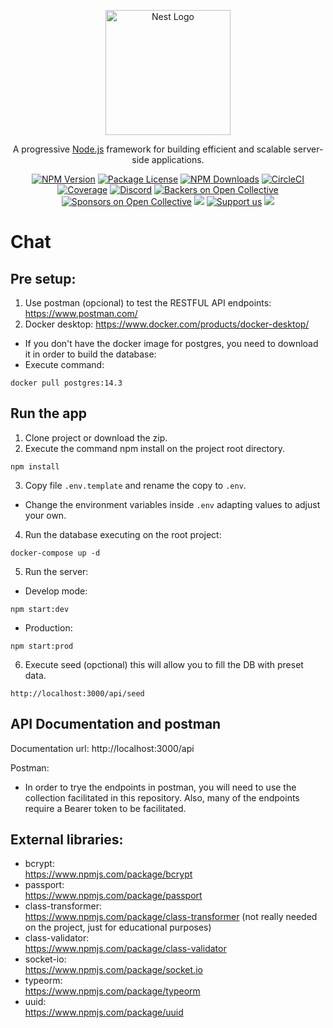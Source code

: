 <p align="center">
  <a href="http://nestjs.com/" target="blank"><img src="https://nestjs.com/img/logo-small.svg" width="200" alt="Nest Logo" /></a>
</p>

[circleci-image]: https://img.shields.io/circleci/build/github/nestjs/nest/master?token=abc123def456
[circleci-url]: https://circleci.com/gh/nestjs/nest

  <p align="center">A progressive <a href="http://nodejs.org" target="_blank">Node.js</a> framework for building efficient and scalable server-side applications.</p>
    <p align="center">
<a href="https://www.npmjs.com/~nestjscore" target="_blank"><img src="https://img.shields.io/npm/v/@nestjs/core.svg" alt="NPM Version" /></a>
<a href="https://www.npmjs.com/~nestjscore" target="_blank"><img src="https://img.shields.io/npm/l/@nestjs/core.svg" alt="Package License" /></a>
<a href="https://www.npmjs.com/~nestjscore" target="_blank"><img src="https://img.shields.io/npm/dm/@nestjs/common.svg" alt="NPM Downloads" /></a>
<a href="https://circleci.com/gh/nestjs/nest" target="_blank"><img src="https://img.shields.io/circleci/build/github/nestjs/nest/master" alt="CircleCI" /></a>
<a href="https://coveralls.io/github/nestjs/nest?branch=master" target="_blank"><img src="https://coveralls.io/repos/github/nestjs/nest/badge.svg?branch=master#9" alt="Coverage" /></a>
<a href="https://discord.gg/G7Qnnhy" target="_blank"><img src="https://img.shields.io/badge/discord-online-brightgreen.svg" alt="Discord"/></a>
<a href="https://opencollective.com/nest#backer" target="_blank"><img src="https://opencollective.com/nest/backers/badge.svg" alt="Backers on Open Collective" /></a>
<a href="https://opencollective.com/nest#sponsor" target="_blank"><img src="https://opencollective.com/nest/sponsors/badge.svg" alt="Sponsors on Open Collective" /></a>
  <a href="https://paypal.me/kamilmysliwiec" target="_blank"><img src="https://img.shields.io/badge/Donate-PayPal-ff3f59.svg"/></a>
    <a href="https://opencollective.com/nest#sponsor"  target="_blank"><img src="https://img.shields.io/badge/Support%20us-Open%20Collective-41B883.svg" alt="Support us"></a>
  <a href="https://twitter.com/nestframework" target="_blank"><img src="https://img.shields.io/twitter/follow/nestframework.svg?style=social&label=Follow"></a>
</p>
  <!--[![Backers on Open Collective](https://opencollective.com/nest/backers/badge.svg)](https://opencollective.com/nest#backer)
  [![Sponsors on Open Collective](https://opencollective.com/nest/sponsors/badge.svg)](https://opencollective.com/nest#sponsor)-->

# Chat

## Pre setup:
1. Use postman (opcional) to test the RESTFUL API endpoints: https://www.postman.com/
2. Docker desktop: https://www.docker.com/products/docker-desktop/
 
- If you don't have the docker image for postgres, you need to download it in order to build the database:
- Execute command: 
```
docker pull postgres:14.3
```

## Run the app

1. Clone project or download the zip.
2. Execute the command npm install on the project root directory.
```
npm install
``` 

3. Copy file ```.env.template``` and rename the copy to ```.env```.
- Change the environment variables inside ```.env``` adapting values to adjust your own.
4. Run the database executing on the root project:
```
docker-compose up -d
```
5. Run the server: 
- Develop mode: 
```
npm start:dev
```
- Production: 
```
npm start:prod
```

6. Execute seed (opctional) this will allow you to fill the DB with preset data.
```
http://localhost:3000/api/seed
```

## API Documentation and postman

Documentation url: http://localhost:3000/api

Postman:
- In order to trye the endpoints in postman, you will need to use the collection facilitated in this repository. Also, many of the endpoints require a Bearer token to be facilitated.

## External libraries:
- bcrypt:             
https://www.npmjs.com/package/bcrypt
- passport:           
https://www.npmjs.com/package/passport
- class-transformer:  
https://www.npmjs.com/package/class-transformer (not really needed on the project, just for educational purposes)
- class-validator:    
https://www.npmjs.com/package/class-validator
- socket-io:          
https://www.npmjs.com/package/socket.io
- typeorm:            
https://www.npmjs.com/package/typeorm
- uuid:               
https://www.npmjs.com/package/uuid